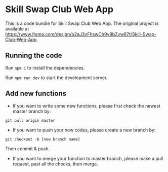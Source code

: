 
  # Skill Swap Club Web App

  This is a code bundle for Skill Swap Club Web App. The original project is available at https://www.figma.com/design/b2aJ3vFhswCh9v8bZvw67t/Skill-Swap-Club-Web-App.

  ## Running the code

  Run `npm i` to install the dependencies.

  Run `npm run dev` to start the development server.
  
  ## Add new functions

  - If you want to write some new functions, please first check the newest master branch by:

  ```
  git pull origin master
  ```

  - If you want to push your new codes, please create a new branch by:

  ```
  git checkout -b [new branch name]
  ```
  
  Then commit & push.

  - If you want to merge your function to master branch, please make a pull request, past all the checks, then merge.

